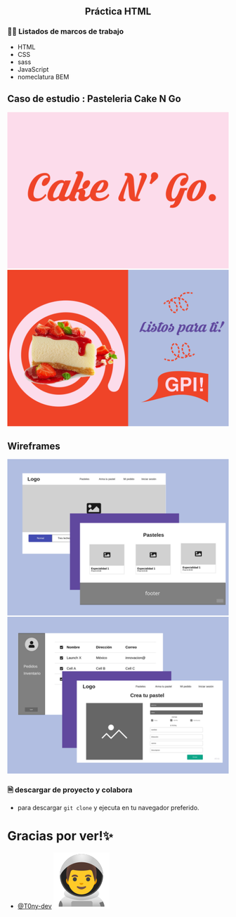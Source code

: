 <h2 style="text-align: center;">Práctica HTML</h2>

### 👨‍💻 Listados de marcos de trabajo

* HTML
* CSS
* sass
* JavaScript
* nomeclatura BEM


## Caso de estudio : Pasteleria Cake N Go
![logo](img/logo.png)
![Presentacion](img/presentacion.png)

## Wireframes

![home](img/home.png)
![iform](img/form.png)

### 🗎 descargar de proyecto y colabora

* para descargar `git clone` y ejecuta en tu navegador preferido.

# Gracias por ver!:sparkles:
- [@T0ny-dev](https://github.com/T0ny-dev)
![explorer](img/astronauta.png)

